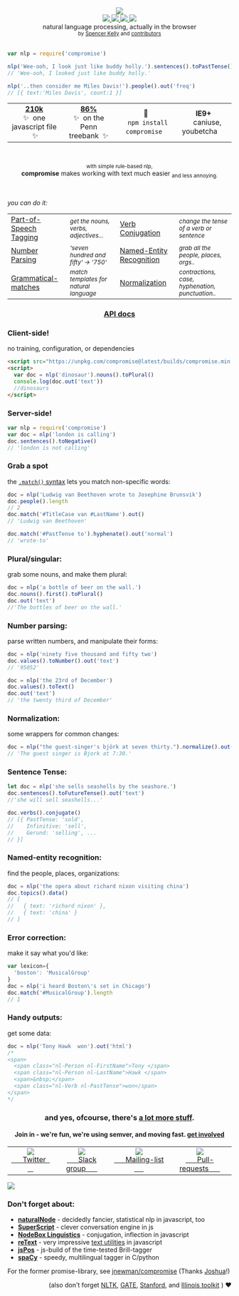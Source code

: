 <div align="center">
  <img src="https://cloud.githubusercontent.com/assets/399657/21955696/46e882d4-da3e-11e6-94a6-720c34e27df7.jpg" />
</div>
<div align="center">
  <a href="https://www.codacy.com/app/spencerkelly86/nlp_compromise">
    <img src="https://api.codacy.com/project/badge/grade/82cc8ebd98b64ed199d7be6021488062" />
  </a>
  <a href="https://npmjs.org/package/compromise">
    <img src="https://img.shields.io/npm/v/compromise.svg?style=flat-square" />
  </a>
  <a href="https://nodejs.org/api/documentation.html#documentation_stability_index">
    <img src="https://img.shields.io/badge/stability-stable-green.svg?style=flat-square" />
  </a>
  <a href="https://www.codacy.com/app/spencerkelly86/nlp_compromise">
    <img src="https://api.codacy.com/project/badge/Coverage/82cc8ebd98b64ed199d7be6021488062" />
  </a>
  <div>natural language processing, actually in the browser</div>
  <sub>
    by
    <a href="https://github.com/spencermountain">Spencer Kelly</a> and
    <a href="https://github.com/nlp-compromise/compromise/graphs/contributors">
      contributors
    </a>
  </sub>
</div>
<br/>

```javascript
var nlp = require('compromise')

nlp('Wee-ooh, I look just like buddy holly.').sentences().toPastTense()
// 'Wee-ooh, I looked just like buddy holly.'

nlp('..then consider me Miles Davis!').people().out('freq')
// [{ text:'Miles Davis', count:1 }]
```

<div align="center">
  <table align="center">
    <tr align="center">
      <td align="center">
        <b>
          <a href="https://unpkg.com/compromise@latest/builds/compromise.min.js">
            210k
          </a>
        </b>
        <div>
           ✨&nbsp; one javascript file &nbsp;✨
        </div>
      </td>
      <td align="center">
        <div>
          <b>
            <a href="https://github.com/nlp-compromise/compromise/wiki/Accuracy">
              86%
            </a>
          </b>
          <div>
            ✨&nbsp; on the Penn treebank &nbsp;✨
         </div>
      </td>
      <td align="center">
        <b>🙏</b>
        <div>
          &nbsp; <code>npm install compromise</code> &nbsp;
        </div>
      </td>
      <td align="center">
        <b>IE9+</b>
        <div>
           &nbsp; &nbsp;  caniuse, youbetcha &nbsp;  &nbsp;
        </div>
      </td>
    </tr>
  </table>
  <br/>
  <p>
    <sub>with simple rule-based nlp,</sub>
    <br/>
    <b>compromise</b> makes working with text much easier
    <sub>and less annoying.</sub>
  </p>
  <br/>
</div>

<i>you can do it:</i>
<table>
  <tr>
    <td>
      <a href="https://nlp-expo.firebaseapp.com/expo/show-all-the-nouns-760733">
         Part-of-Speech Tagging️
      </a>
    </td>
    <td>
      <sub><i>get the nouns, verbs, adjectives...</i></sub>
    </td>
    <td>
      <a href="https://nlp-expo.firebaseapp.com/expo/change-sentence-tense-203483">
         Verb Conjugation
      </a>
    </td>
    <td>
      <sub><i>change the tense of a verb or sentence</i></sub>
    </td>
  </tr>
  <tr>
    <td>
      <a href="https://nlp-expo.firebaseapp.com/expo/parse-all-the-numbers-278986">
         Number Parsing
      </a>
    </td>
    <td>
      <sub><i>'seven hundred and fifty' -> '750'</i></sub>
    </td>
    <td>
      <a href="https://nlp-expo.firebaseapp.com/expo/named-entity-recognition-208197">
         Named-Entity Recognition️
      </a>
    </td>
    <td>
      <sub><i>grab all the people, places, orgs..</i></sub>
    </td>
  </tr>
  <tr>
    <td>
      <a href="https://nlp-expo.firebaseapp.com/expo/custom-pos-tagging-161281">
         Grammatical-matches
      </a>
    </td>
    <td>
      <sub><i>match templates for natural language</i></sub>
    </td>
    <td>
      <a href="https://github.com/nlp-compromise/compromise/wiki/Normalization">
         Normalization
      </a>
    </td>
    <td>
      <sub><i>contractions, case, hyphenation, punctuation..</i></sub>
    </td>
  </tr>
</table>

<h3 align="center">
  <a href="http://compromise.cool/docs">API docs</a>
</h3>

### Client-side!
no training, configuration, or dependencies
```html
<script src="https://unpkg.com/compromise@latest/builds/compromise.min.js"></script>
<script>
  var doc = nlp('dinosaur').nouns().toPlural()
  console.log(doc.out('text'))
  //dinosaurs
</script>
```

### Server-side!
```javascript
var nlp = require('compromise')
var doc = nlp('london is calling')
doc.sentences().toNegative()
// 'london is not calling'
```

### Grab a spot
the [`.match()` syntax](https://github.com/nlp-compromise/compromise/wiki/Match-syntax) lets you match non-specific words:
```javascript
doc = nlp('Ludwig van Beethoven wrote to Josephine Brunsvik')
doc.people().length
// 2
doc.match('#TitleCase van #LastName').out()
// 'Ludwig van Beethoven'

doc.match('#PastTense to').hyphenate().out('normal')
// 'wrote-to'
```

### Plural/singular:
grab some nouns, and make them plural:
```javascript
doc = nlp('a bottle of beer on the wall.')
doc.nouns().first().toPlural()
doc.out('text')
//'The bottles of beer on the wall.'
```

### Number parsing:
parse written numbers, and manipulate their forms:
```javascript
doc = nlp('ninety five thousand and fifty two')
doc.values().toNumber().out('text')
// '95052'

doc = nlp('the 23rd of December')
doc.values().toText()
doc.out('text')
// 'the twenty third of December'
```

### Normalization:
some wrappers for common changes:
```javascript
doc = nlp("the guest-singer's björk at seven thirty.").normalize().out('text')
// 'The guest singer is Bjork at 7:30.'
```

### Sentence Tense:
```javascript
let doc = nlp('she sells seashells by the seashore.')
doc.sentences().toFutureTense().out('text')
//'she will sell seashells...'

doc.verbs().conjugate()
// [{ PastTense: 'sold',
//    Infinitive: 'sell',
//    Gerund: 'selling', ...
// }]
```

### Named-entity recognition:
find the people, places, organizations:
```javascript
doc = nlp('the opera about richard nixon visiting china')
doc.topics().data()
// [
//   { text: 'richard nixon' },
//   { text: 'china' }
// ]
```

### Error correction:
make it say what you'd like:
```javascript
var lexicon={
  'boston': 'MusicalGroup'
}
doc = nlp('i heard Boston\'s set in Chicago')
doc.match('#MusicalGroup').length
// 1
```

### Handy outputs:
get some data:
```javascript
doc = nlp('Tony Hawk  won').out('html')
/*
<span>
  <span class="nl-Person nl-FirstName">Tony </span>
  <span class="nl-Person nl-LastName">Hawk </span>
  <span>&nbsp;</span>
  <span class="nl-Verb nl-PastTense">won</span>
</span>
*/
```
<h3 align="center">
  and yes, ofcourse, there's <a href="http://compromise.cool/demos">a lot more stuff</a>.
</h3>
<h4 align="center">
  <b>Join in -</b>
  we're fun, we're using <b>semver</b>, and moving fast.
  <a href="https://github.com/nlp-compromise/compromise/wiki/Contributing">get involved</a>
</h4>

<table>
  <tr align="center">
    <td>
      <a href="https://www.twitter.com/compromisejs">
        <img src="https://cloud.githubusercontent.com/assets/399657/21956672/a30cf206-da53-11e6-8c6c-0995cf2aef62.jpg"/>
        <div>&nbsp; &nbsp; &nbsp; Twitter &nbsp; &nbsp; &nbsp; </div>
      </a>
    </td>
    <td>
      <a href="http://slack.compromise.cool/">
        <img src="https://cloud.githubusercontent.com/assets/399657/21956671/a30cbc82-da53-11e6-82d6-aaaaebc0bc93.jpg"/>
        <div>&nbsp; &nbsp; &nbsp; Slack group &nbsp; &nbsp; &nbsp; </div>
      </a>
    </td>
    <td>
      <a href="http://nlpcompromise.us12.list-manage2.com/subscribe?u=d5bd9bcc36c4bef0fd5f6e75f&id=8738c1f5ef">
        <img src="https://cloud.githubusercontent.com/assets/399657/21956670/a30be6e0-da53-11e6-9aaf-52a10b8c3195.jpg"/>
        <div>&nbsp; &nbsp; &nbsp; Mailing-list &nbsp; &nbsp; &nbsp; </div>
      </a>
    </td>
    <td>
      <a href="https://github.com/nlp-compromise/compromise/wiki/Contributing">
        <img src="https://cloud.githubusercontent.com/assets/399657/21956742/5985a89c-da55-11e6-87bc-4f0f1549d202.jpg"/>
        <div>&nbsp; &nbsp; &nbsp; Pull-requests &nbsp; &nbsp; &nbsp; </div>
      </a>
    </td>
  </tr>
</table>

<div align="left">
  <a href="https://www.youtube.com/watch?v=WuPVS2tCg8s">
    <img src="http://img.youtube.com/vi/WuPVS2tCg8s/mqdefault.jpg"/>
  </a>
</div>

### Don't forget about:
* **[naturalNode](https://github.com/NaturalNode/natural)** - decidedly fancier, statistical nlp in javascript, too
* **[SuperScript](http://superscriptjs.com/)** - clever conversation engine in js
* **[NodeBox Linguistics](https://www.nodebox.net/code/index.php/Linguistics)** - conjugation, inflection in javascript
* **[reText](https://github.com/wooorm/retext)** - very impressive [text utilities](https://github.com/wooorm/retext/blob/master/doc/plugins.md) in javascript
* **[jsPos](https://code.google.com/archive/p/jspos/)** - js-build of the time-tested Brill-tagger
* **[spaCy](https://spacy.io/)** - speedy, multilingual tagger in C/python

For the former promise-library, see [jnewman/compromise](https://github.com/jnewman/compromise)
(Thanks [Joshua](https://github.com/jnewman)!)

<div align="right">
(also don't forget
<a href="http://www.nltk.org/">NLTK</a>,
<a href="https://gate.ac.uk">GATE</a>,
<a href="http://nlp.stanford.edu/software/lex-parser.shtml">Stanford</a>,
and
<a href="http://cogcomp.cs.illinois.edu/page/software/">Illinois toolkit</a>
)
❤️️
</div>
